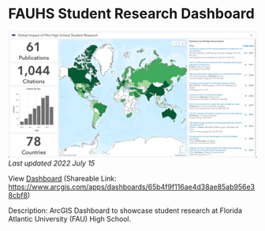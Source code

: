 # FAUHS Student Research Dashboard

![FAUHS Student Research Dashboard](assets/images/FAUHS_Student_Research_Dashboard.png)
_Last updated 2022 July 15_

View [Dashboard](https://www.arcgis.com/apps/dashboards/65b4f9f116ae4d38ae85ab956e38cbf8) (Shareable Link: https://www.arcgis.com/apps/dashboards/65b4f9f116ae4d38ae85ab956e38cbf8)

Description: ArcGIS Dashboard to showcase student research at Florida Atlantic University (FAU) High School.
